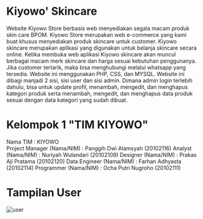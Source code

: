 # Kiyowo' Skincare 
Website Kiyowo Store berbasis web menyediakan segala macam produk skin care BPOM. Kiyowo Store merupakan web e-commerce yang kami buat khusus menyediakan produk skincare untuk customer. Kiyowo skincare merupakan aplikasi yang digunakan untuk belanja skincare secara online. Ketika membuka web aplikasi Kiyowo skincare akan muncul berbagai macam merk skincare dan harga sesuai kebutuhan penggunanya. Jika customer tertarik, maka bisa menghubungi melalui whatsapp yang tersedia.
Website ini menggunakan PHP, CSS, dan MYSQL. Website ini dibagi manjadi 2 sisi, sisi user dan sisi admin. Dimana admin login terlebih dahulu, bisa untuk update profil, menambah, mengedit, dan menghapus kategori produk serta menambah, mengedit, dan menghapus data produk sesuai dengan data kategori yang sudah dibuat.

# Kelompok 1 "TIM KIYOWO"
Nama TIM				            : KIYOWO	
Project Manager (Nama/NIM)	: Panggih Dwi Alamsyah  (20102116)
Analyst (Nama/NIM)			    : Nuriyah Wulandari     (20102109)
Designer (Nama/NIM)		      : Prakas Aji Pratama    (20102120)
Data Engineer (Nama/NIM)		: Farhan Adhyasta       (20102114)
Programmer (Nama/NIM)		    : Ocha Putri Nugroho    (20102111)

# Tampilan User
![user](https://user-images.githubusercontent.com/77487316/149664038-0a19f616-f182-4b3e-8fb4-4a7f204b0ee0.png)
